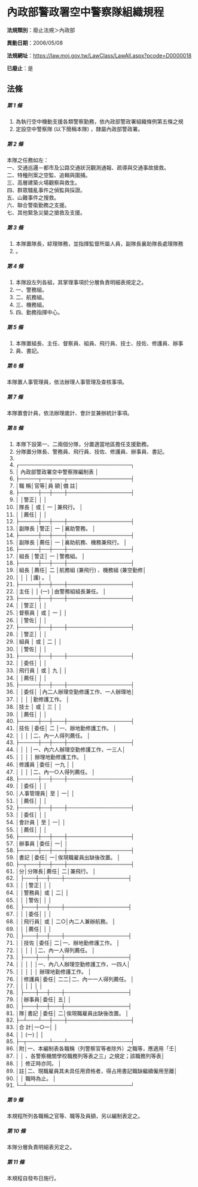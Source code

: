 # 內政部警政署空中警察隊組織規程

**法規類別**：廢止法規＞內政部

**異動日期**：2006/05/08  

**法規網址**：https://law.moj.gov.tw/LawClass/LawAll.aspx?pcode=D0000018

**已廢止**：是



## 法條
##### 第 1 條
1. 為執行空中機動支援各類警察勤務，依內政部警政署組織條例第五條之規
1. 定設空中警察隊 (以下簡稱本隊) ，隸屬內政部警政署。

##### 第 2 條
本隊之任務如左：  
一、交通巡邏－都市及公路交通狀況觀測通報、疏導與交通事故搶救。  
二、特種刑案之空監、追輯與圍捕。  
三、高層建築火場觀察與救生。  
四、群眾騷亂事件之偵監與採證。  
五、山難事件之搜救。  
六、聯合警衛勤務之支援。  
七、其他緊急災變之搶救及支援。  

##### 第 3 條
1. 本隊置隊長，綜理隊務，並指揮監督所屬人員，副隊長襄助隊長處理隊務
1. 。

##### 第 4 條
1. 本隊設左列各組，其掌理事項於分層負責明細表規定之。
1. 一、警務組。
1. 二、航務組。
1. 三、機務組。
1. 四、勤務指揮中心。

##### 第 5 條
1. 本隊置組長、主任、督察員、組員、飛行員、技士、技佐、修護員、辦事
1. 員、書記。

##### 第 6 條
本隊置人事管理員，依法辦理人事管理及查核事項。

##### 第 7 條
本隊置會計員，依法辦理歲計、會計並兼辦統計事項。

##### 第 8 條
1. 本隊下設第一、二兩個分隊，分置適當地區擔任支援勤務。
1. 分隊置分隊長、警務員、飛行員、技佐、修護員、辦事員、書記。
1. 
1. ┌──────────────────────────────┐
1. │      內政部警政署空中警察隊編制表                          │
1. ├─────┬──┬───┬─────────────────┤
1. │職      稱│官等│員  額│備                              註│
1. ├─────┼──┼───┼─────────────────┤
1. │          │警正│      │                                  │
1. │隊長      │ 或 │  一  │兼飛行。                          │
1. │          │薦任│      │                                  │
1. ├─────┼──┼───┼─────────────────┤
1. │副隊長    │警正│  一  │襄助警務。                        │
1. ├─────┼──┼───┼─────────────────┤
1. │副隊長    │薦任│  一  │襄助航務、機務兼飛行。            │
1. ├─────┼──┼───┼─────────────────┤
1. │組長      │警正│  一  │警務組。                          │
1. ├─────┼──┼───┼─────────────────┤
1. │組長      │薦任│  二  │航務組 (兼飛行) 、機務組 (兼空勤修│
1. │          │    │      │護) 。                            │
1. ├─────┼──┼───┼─────────────────┤
1. │主任      │    │ (一) │由警務組組長兼任。                │
1. ├─────┼──┼───┼─────────────────┤
1. │          │警正│      │                                  │
1. │督察員    │ 或 │  一  │                                  │
1. │          │警佐│      │                                  │
1. ├─────┼──┼───┼─────────────────┤
1. │          │警正│      │                                  │
1. │組員      │ 或 │  二  │                                  │
1. │          │警佐│      │                                  │
1. ├─────┼──┼───┼─────────────────┤
1. │          │委任│      │                                  │
1. │飛行員    │ 或 │  九  │                                  │
1. │          │薦任│      │                                  │
1. ├─────┼──┼───┼─────────────────┤
1. │          │委任│      │內二人辦理空勤修護工作、一人辦理地│
1. │          │    │      │勤修護工作。                      │
1. │技士      │ 或 │  三  │                                  │
1. │          │薦任│      │                                  │
1. ├─────┼──┼───┼─────────────────┤
1. │技佐      │委任│  二  │一、辦地勤修護工作。              │
1. │          │    │      │二、內一人得列薦任。              │
1. ├─────┼──┼───┼─────────────────┤
1. │          │    │      │一、內六人辦理空勤修護工作，一三人│
1. │          │    │      │    辦理地勤修護工作。            │
1. │修護員    │委任│ 一九 │                                  │
1. │          │    │      │二、內一○人得列薦任。            │
1. ├─────┼──┼───┼─────────────────┤
1. │          │委任│      │                                  │
1. │人事管理員│ 至 │    一│                                  │
1. │          │薦任│      │                                  │
1. ├─────┼──┼───┼─────────────────┤
1. │          │委任│      │                                  │
1. │會計員    │ 至 │    一│                                  │
1. │          │薦任│      │                                  │
1. ├─────┼──┼───┼─────────────────┤
1. │辦事員    │委任│    一│                                  │
1. ├─────┼──┼───┼─────────────────┤
1. │書記      │委任│    一│俟現職雇員出缺後改置。            │
1. ├─┬───┼──┼───┼─────────────────┤
1. │分│分隊長│薦任│    二│兼飛行。                          │
1. │  ├───┼──┼───┼─────────────────┤
1. │  │      │警正│      │                                  │
1. │  │警務員│ 或 │    二│                                  │
1. │  │      │警佐│      │                                  │
1. │  ├───┼──┼───┼─────────────────┤
1. │  │      │委任│      │                                  │
1. │  │飛行員│ 或 │  二○│內二人兼辦航務。                  │
1. │  │      │薦任│      │                                  │
1. │  ├───┼──┼───┼─────────────────┤
1. │  │技佐  │委任│    二│一、辦地勤修護工作。              │
1. │  │      │    │      │二、內一人得列薦任。              │
1. │  ├───┼──┼───┼─────────────────┤
1. │  │      │    │      │一、內八人辦理空勤修護工作，一四人│
1. │  │      │    │      │    辦理地勤修護工作。            │
1. │  │修護員│委任│  二二│二、內一一人得列薦任。            │
1. │  │      │    │      │                                  │
1. │  ├───┼──┼───┼─────────────────┤
1. │  │辦事員│委任│    五│                                  │
1. │  ├───┼──┼───┼─────────────────┤
1. │隊│書記  │委任│    二│俟現職雇員出缺後改置。            │
1. ├─┴───┴──┼───┼─────────────────┤
1. │合            計│一○一│                                  │
1. │                │ (一) │                                  │
1. ├─┬──────┴───┴─────────────────┤
1. │附│一、本編制表各職稱（列警察官等者除外）之職等，應適用「壬│
1. │  │    、各警察機關學校職務列等表之三」之規定；該職務列等表│
1. │  │    修正時亦同。                                        │
1. │註│二、現職雇員其未具任用資格者，得占用書記職缺繼續僱用至離│
1. │  │    職時為止。                                          │
1. └─┴────────────────────────────┘

##### 第 9 條
本規程所列各職稱之官等、職等及員額，另以編制表定之。

##### 第 10 條
本隊分層負責明細表另定之。

##### 第 11 條
本規程自發布日施行。


